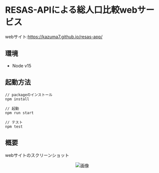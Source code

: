 # RESAS-APIによる総人口比較webサービス

webサイト:https://kazuma7.github.io/resas-app/

## 環境
- Node v15

## 起動方法

```
// packageのインストール
npm install

// 起動
npm run start

// テスト
npm test
```

## 概要
webサイトのスクリーンショット
<p align="center">
<img src="./resas_preview/img/workResImg.png" alt="画像" />
</p>
